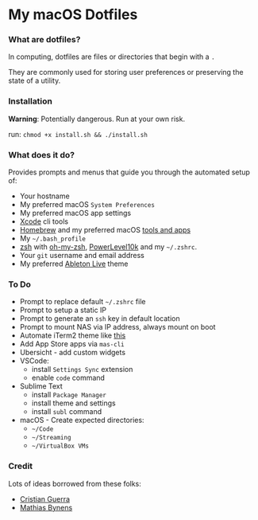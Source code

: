 # My macOS Dotfiles

### What are dotfiles?

In computing, dotfiles are files or directories that begin with a `.`

They are commonly used for storing user preferences or preserving the state of a utility.

### Installation

**Warning**: Potentially dangerous. Run at your own risk.

run: `chmod +x install.sh && ./install.sh`

### What does it do?

Provides prompts and menus that guide you through the automated setup of:

- Your hostname
- My preferred macOS `System Preferences`
- My preferred macOS app settings
- [Xcode](https://developer.apple.com/library/archive/technotes/tn2339/_index.html) cli tools
- [Homebrew](https://brew.sh/) and my preferred macOS [tools and apps](https://github.com/samkasman/macOS-Dotfiles/blob/master/configs/brew/Brewfile)
- My `~/.bash_profile`
- [zsh](http://zsh.sourceforge.net/) with [oh-my-zsh](https://github.com/robbyrussell/oh-my-zsh), [PowerLevel10k](https://github.com/romkatv/powerlevel10k) and my `~/.zshrc`.
- Your `git` username and email address
- My preferred [Ableton Live](https://www.ableton.com/en/live/) theme

### To Do

- Prompt to replace default `~/.zshrc` file
- Prompt to setup a static IP
- Prompt to generate an `ssh` key in default location
- Prompt to mount NAS via IP address, always mount on boot
- Automate iTerm2 theme like [this](https://github.com/mbadolato/iTerm2-Color-Schemes/issues/140)
- Add App Store apps via `mas-cli`
- Ubersicht - add custom widgets
- VSCode:
	- install `Settings Sync` extension
	- enable `code` command
- Sublime Text
	- install `Package Manager`
	- install theme and settings
	- install `subl` command
- macOS - Create expected directories:
	- `~/Code`
	- `~/Streaming`
	- `~/VirtualBox VMs`

### Credit

Lots of ideas borrowed from these folks:
- [Cristian Guerra](https://github.com/explorador)
- [Mathias Bynens](https://github.com/mathiasbynens)
